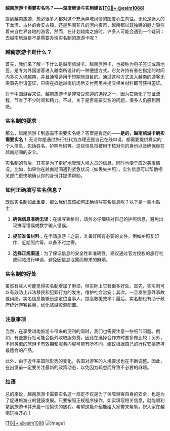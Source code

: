 **越南旅游卡需要实名吗？——深度解读与实用建议[[TG💪+ @esim1088](https://t.me/s/esim1088)]**

提到越南旅游，想必很多人都对这个充满异域风情的国度心生向往。无论是迷人的下龙湾、古朴的会安古镇，还是热闹非凡的河内夜市，越南都以其独特的魅力吸引着来自世界各地的游客。然而，在计划越南之旅时，许多人可能会遇到一个疑问：去越南旅游是不是需要办理实名制的旅游卡呢？

### 越南旅游卡是什么？

首先，我们来了解一下什么是越南旅游卡。越南旅游卡，也被称为电子签证或落地签，是专为外国游客进入越南所设计的一种便捷方式。它允许持有者在指定的时间内多次入境越南，并且通常适用于短期旅游目的。通过这种方式进入越南的游客无需事先申请签证，只需在抵达越南机场后支付费用并提交相关材料即可获得签证。

对于中国游客来说，越南旅游卡是非常受欢迎的选择之一，因为它简化了签证流程，节省了不少时间和精力。不过，关于是否需要实名的问题，很多人仍感到困惑。

### 实名制的要求

那么，越南旅游卡到底需不需要实名呢？答案是肯定的——**是的，越南旅游卡确实需要实名！** 无论你是通过旅行社代为办理还是自己在线申请，都需要提供真实的个人信息，包括姓名、护照号码等。这些信息将被用于核对你的身份以及确保你在越南期间的安全。

实名制的背后，其实是为了更好地管理入境人员的信息，同时也便于应对突发情况。比如，如果你在越南期间遇到紧急状况（如丢失护照），实名信息可以帮助相关部门更快地确认你的身份并提供帮助。

### 如何正确填写实名信息？

既然实名制如此重要，那么我们应该如何正确填写实名信息呢？以下是一些小贴士：

1. **确保信息准确无误**：在填写表格时，请务必仔细核对自己的护照信息，避免出现拼写错误或数字输入错误。
   
2. **提前准备材料**：在申请旅游卡之前，准备好所有必要的文件，例如护照复印件、近期照片等，以备不时之需。

3. **选择正规渠道**：为了保证信息的安全性和准确性，建议通过官方授权的旅行社或网站进行申请，避免因信息泄露而带来的麻烦。

### 实名制的好处

虽然有些人可能觉得实名制增加了麻烦，但实际上它有很多好处。首先，实名制可以有效防止非法移民和犯罪行为的发生，维护社会治安；其次，一旦发生意外事故或纠纷，实名信息能够迅速定位当事人，提高救援效率；最后，实名制也有助于政府统计游客数量，优化旅游资源配置。

### 注意事项

当然，在享受越南旅游卡带来的便利的同时，我们也需要注意一些细节问题。例如，有些旅行社可能会额外收取服务费，因此在选择合作方时要多做比较；另外，不同类型的旅游卡有效期和服务内容可能有所不同，建议根据自己的行程安排选择最适合的产品。

此外，由于近年来国际形势的变化，各国对游客的入境要求也在不断调整。因此，在出发前一定要关注最新的政策动态，以免因为疏忽而导致不必要的麻烦。

### 结语

总的来说，越南旅游卡需要实名这一规定不仅是为了保障游客自身的安全，也是为了促进旅游业的健康发展。只要按照正规程序操作，如实填写相关信息，就能顺利拿到旅游卡并开启一段愉快的旅程。希望这篇介绍能给大家带来帮助，祝大家在越南玩得开心！

[[TG💪+ @esim1088](https://t.me/s/esim1088) ![Image](https://i.postimg.cc/4NQfJmqS/Snipaste-2025-05-13-00-14-12.png)]